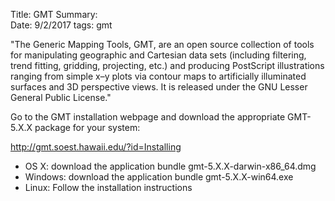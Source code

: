 Title: GMT
Summary:  
Date: 9/2/2017
tags: gmt

"The Generic Mapping Tools, GMT, are an open source collection of tools for 
manipulating geographic and Cartesian data sets (including filtering, trend 
fitting, gridding, projecting, etc.) and producing PostScript illustrations 
ranging from simple x–y plots via contour maps to artificially illuminated 
surfaces and 3D perspective views. It is released under the GNU Lesser General Public License."

 Go to the GMT installation webpage and download the appropriate GMT-5.X.X package for your system:

 <a href="http://gmt.soest.hawaii.edu/?id=Installing" target="_blank">http://gmt.soest.hawaii.edu/?id=Installing</a>
 
* OS X:   download the application bundle gmt-5.X.X-darwin-x86_64.dmg
* Windows: download the application bundle  gmt-5.X.X-win64.exe
* Linux:  Follow the installation instructions
 
